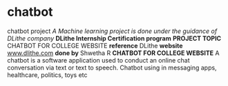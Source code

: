 # chatbot
chatbot project
<i> A Machine learning project is done under the guidance of DLithe company</i>
<b> DLithe Internship Certification program</b>
</b><b>PROJECT TOPIC</b>
CHATBOT FOR COLLEGE WEBSITE
</b><b>reference</b>
DLithe
</b><b>website</b>
www.dlithe.com
</b><b> done by</b>
Shwetha R</b>
<b>CHATBOT FOR COLLEGE WEBSITE</b>
</b>A chatbot is a software application used to conduct an online chat conversation via text or text to speech.
</b> Chatbot using in messaging apps, healthcare, politics, toys etc


  
